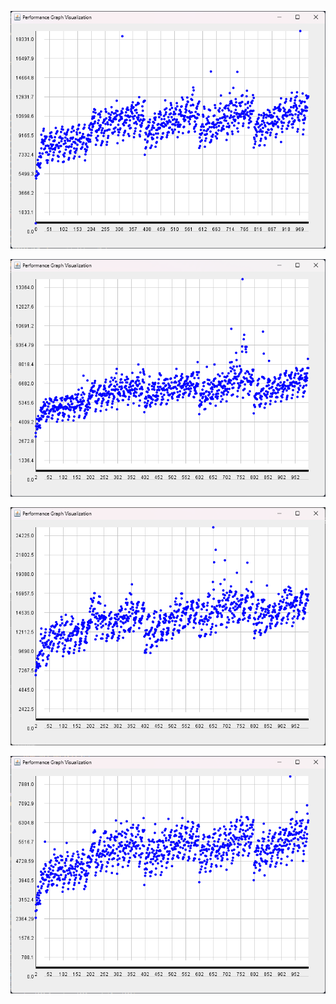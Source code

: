 ![image info](.\images\add.png "Add")

![image info](.\images\remove.png "Remove")

![image](.\images\update.png)

![image](.\images\search.png)
